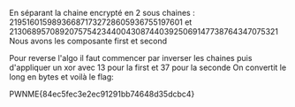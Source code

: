 En séparant la chaine encrypté en 2 sous chaines : 219516015989366871732728605936755197601 et 2130689570892075754234400430874403925069147738764347075321 Nous avons les composante first et second

Pour reverse l'algo il faut commencer par inverser les chaines puis d'appliquer un xor avec 13 pour la first et 37 pour la seconde On convertit le long en bytes et voilà le flag:

PWNME{84ec5fec3e2ec91291bb74648d35dcbc4}
